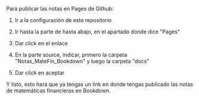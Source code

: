 Para publicar las notas en Pages de Github:

1. Ir a la configuración de este repositorio

2. Ir hasta la parte de hasta abajo, en el apartado donde dice "Pages"

3. Dar click en el enlace

4. En la parte source, indicar, primero la carpeta "Notas_MateFin_Bookdown" y luego la carpeta "docs"

5. Dar click en aceptar

Y listo, esto hará que ya tengas un link en donde tengas publicado las notas de matemáticas financieras en Bookdown.
